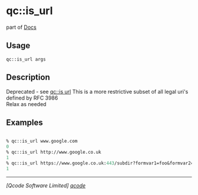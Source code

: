 qc::is_url
==========

part of [Docs](../index.md)

Usage
-----
`qc::is_url args`

Description
-----------
Deprecated - see [qc::is url]
This is a more restrictive subset of all legal uri's defined by RFC 3986<br/>Relax as needed

Examples
--------
```tcl

% qc::is_url www.google.com
0
% qc::is_url http://www.google.co.uk
1
% qc::is_url https://www.google.co.uk:443/subdir?formvar1=foo&formvar2=bar#anchor 
1
```

----------------------------------
*[Qcode Software Limited] [qcode]*

[qcode]: http://www.qcode.co.uk "Qcode Software"
[qc::is url]: is-url.md
